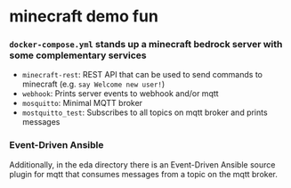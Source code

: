 # minecraft demo fun

### `docker-compose.yml` stands up a minecraft bedrock server with some complementary services
  - `minecraft-rest`: REST API that can be used to send commands to minecraft (e.g. `say Welcome new user!`)
  - `webhook`: Prints server events to webhook and/or mqtt
  - `mosquitto`: Minimal MQTT broker
  - `mostquitto_test`: Subscribes to all topics on mqtt broker and prints messages

### Event-Driven Ansible

Additionally, in the eda directory there is an Event-Driven Ansible source plugin for mqtt that consumes messages from a topic on the mqtt broker.
